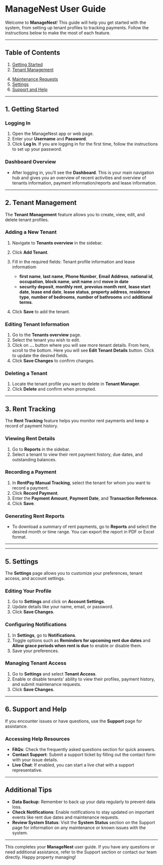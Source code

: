 # ManageNest User Guide


Welcome to **ManageNest**! This guide will help you get started with the system, from setting up tenant profiles to tracking payments. Follow the instructions below to make the most of each feature.

---

## Table of Contents
1. [Getting Started](#1-getting-started)
2. [Tenant Management](#2-tenant-management)
<!-- 3. [Rent Tracking](#3-rent-tracking) -->
4. [Maintenance Requests](#4-maintenance-requests)
5. [Settings](#5-settings)
6. [Support and Help](#6-support-and-help)

---

## 1. Getting Started

### Logging In
1. Open the ManageNest app or web page.
2. Enter your **Username** and **Password**.
3. Click **Log In**. If you are logging in for the first time, follow the instructions to set up your password.

### Dashboard Overview
- After logging in, you’ll see the **Dashboard**. This is your main navigation hub and gives you an overview of recent activities and overview of tenants information, payment information/reports and lease information.

---

## 2. Tenant Management

The **Tenant Management** feature allows you to create, view, edit, and delete tenant profiles.

### Adding a New Tenant
1. Navigate to **Tenants overview** in the sidebar.
2. Click **Add Tenant**.
3. Fill in the required fields: Tenant profile information and lease informatiom
   
   - **first name**, **last name**, **Phone Number**, **Email Address**, **national id**, **occupation**, **block name**, **unit name** and **move in date**
   - **security deposit**, **monthly rent**, **prevoius month rent**, **lease start date**, **lease end date**, **lease status**, **property address**, **residence type**, **number of bedrooms**, **number of bathrooms** and **additional terms**.
4. Click **Save** to add the tenant.

### Editing Tenant Information
1. Go to the **Tenants overview** page.
2. Select the tenant you wish to edit.
3. Click on **...** button where you will see more tenant details. From here, scroll to the bottom. Here you will see **Edit Tenant Details** button. Click to  update the desired fields.
4. Click **Save Changes** to confirm changes.

### Deleting a Tenant
1. Locate the tenant profile you want to delete in **Tenant Manager**.
2. Click **Delete** and confirm when prompted.

---

## 3. Rent Tracking

The **Rent Tracking** feature helps you monitor rent payments and keep a record of payment history.

### Viewing Rent Details
1. Go to **Reports** in the sidebar.
2. Select a tenant to view their rent payment history, due dates, and outstanding balances.

### Recording a Payment
1. In **RentPay Manual Tracking**, select the tenant for whom you want to record a payment.
2. Click **Record Payment**.
3. Enter the **Payment Amount**, **Payment Date**, and **Transaction Reference**.
4. Click **Save**.

### Generating Rent Reports
- To download a summary of rent payments, go to **Reports** and select the desired month or time range. You can export the report in PDF or Excel format.

---

<!-- ## 4. Maintenance Requests

**Maintenance Requests** allow tenants to submit issues, which you can track and manage through the system.

### Viewing Maintenance Requests
1. Navigate to **Maintenance** in the sidebar.
2. You’ll see a list of all maintenance requests, along with their status (Pending, In Progress, or Completed).

### Updating Maintenance Request Status
1. Select a maintenance request from the list.
2. Click **Update Status** and choose the new status (e.g., In Progress, Completed).
3. Add any relevant notes if needed, and click **Save**.

### Assigning a Maintenance Task
1. Open the maintenance request details.
2. Choose **Assign Task** and select the maintenance worker or team.
3. Save the assignment to notify the worker. -->

---

## 5. Settings

The **Settings** page allows you to customize your preferences, tenant access, and account settings.

### Editing Your Profile
1. Go to **Settings** and click on **Account Settings**.
2. Update details like your name, email, or password.
3. Click **Save Changes**.

### Configuring Notifications
1. In **Settings**, go to **Notifications**.
2. Toggle options such as **Reminders for upcoming rent due dates** and **Allow grace periods when rent is due** to enable or disable them.
3. Save your preferences.

### Managing Tenant Access
1. Go to **Settings** and select **Tenant Access**.
2. Enable or disable tenants' ability to view their profiles, payment history, and submit maintenance requests.
3. Click **Save Changes**.

---

## 6. Support and Help

If you encounter issues or have questions, use the **Support** page for assistance.

### Accessing Help Resources
- **FAQs**: Check the frequently asked questions section for quick answers.
- **Contact Support**: Submit a support ticket by filling out the contact form with your issue details.
- **Live Chat**: If enabled, you can start a live chat with a support representative.

---

## Additional Tips

- **Data Backup**: Remember to back up your data regularly to prevent data loss.
- **Check Notifications**: Enable notifications to stay updated on important events like rent due dates and maintenance requests.
- **Review System Status**: Visit the **System Status** section on the Support page for information on any maintenance or known issues with the system.

---

This completes your **ManageNest** user guide. If you have any questions or need additional assistance, refer to the Support section or contact our team directly. Happy property managing!